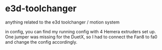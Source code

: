 # e3d-toolchanger
anything related to the e3d toolchanger / motion system

in config, you can find my running config with 4 Hemera extruders set up.
One jumper was missing for the DuetX, so I had to connect the Fan8 to fa0 and change the config accordingly.

